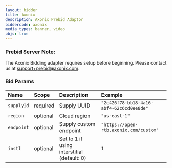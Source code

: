 ```yaml
---
layout: bidder
title: Axonix
description: Axonix Prebid Adaptor
biddercode: axonix
media_types: banner, video
pbjs: true
---
```


### Prebid Server Note:
The Axonix Bidding adapter requires setup before beginning. Please contact us at support+prebid@axonix.com.

### Bid Params

| Name          | Scope    | Description                                     | Example                                |
| :------------ | :------- | :---------------------------------------------- | :------------------------------------- |
| `supplyId`    | required | Supply UUID                                     | `"2c426f78-bb18-4a16-abf4-62c6cd0ee8de"` |
| `region`      | optional | Cloud region                                    | `"us-east-1"`                            |
| `endpoint`    | optional | Supply custom endpoint                          | `"https://open-rtb.axonix.com/custom"`   |
| `instl`       | optional | Set to 1 if using interstitial (default: 0)     | `1`   |
